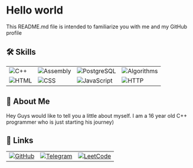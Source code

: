 <!DOCTYPE html>
<html lang="en">
<head>
    <meta charset="UTF-8">
    <meta name="viewport" content="width=device-width, initial-scale=1.0">
</head>
<body>

<h1>Hello world</h1>
<p>This README.md file is intended to familiarize you with me and my GitHub profile</p>

<h2>🛠 Skills</h2>
<table>
    <tr>
        <td><img src="https://img.shields.io/badge/C++-00599C?style=for-the-badge&logo=c%2b%2b&logoColor=white" alt="C++"></td>
        <td><img src="https://img.shields.io/badge/Assembly-525252?style=for-the-badge&logo=assemblyscript&logoColor=white" alt="Assembly"></td>
        <td><img src="https://img.shields.io/badge/PostgreSQL-336791?style=for-the-badge&logo=postgresql&logoColor=white" alt="PostgreSQL"></td>
        <td><img src="https://img.shields.io/badge/Algorithms-1F2C56?style=for-the-badge&logo=python&logoColor=white" alt="Algorithms"></td>
    </tr>
    <tr>
        <td><img src="https://img.shields.io/badge/HTML-E34F26?style=for-the-badge&logo=html5&logoColor=white" alt="HTML"></td>
        <td><img src="https://img.shields.io/badge/CSS-1572B6?style=for-the-badge&logo=css3&logoColor=white" alt="CSS"></td>
        <td><img src="https://img.shields.io/badge/JavaScript-F7DF1E?style=for-the-badge&logo=javascript&logoColor=white&color=yellow" alt="JavaScript"></td>
        <td><img src="https://img.shields.io/badge/HTTP-005C87?style=for-the-badge&logo=apache&logoColor=white" alt="HTTP"></td>
    </tr>
</table>

<h2>🚀 About Me</h2>
<p>Hey Guys would like to tell you a little about myself. I am a 16 year old C++ programmer who is just starting his journey)</p>

<h2>🔗 Links</h2>
<table>
    <tr>
        <td><a href="https://github.com/alt-enterssx"><img src="https://img.shields.io/badge/GitHub-181717?style=for-the-badge&logo=github&logoColor=white" alt="GitHub"></a></td>
        <td><a href="https://t.me/altenter_code"><img src="https://img.shields.io/badge/Telegram-26A5E4?style=for-the-badge&logo=telegram&logoColor=white" alt="Telegram"></a></td>
        <td><a href="https://leetcode"><img src="https://img.shields.io/badge/LeetCode-F8C200?style=for-the-badge&logo=leetcode&logoColor=white&color=yellow" alt="LeetCode"></a></td>
    </tr>
</table>

</body>
</html>
